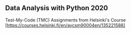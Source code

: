 ## Data Analysis with Python 2020

Test-My-Code (TMC) Assignments from Helsinki's Course [https://courses.helsinki.fi/en/aycsm90004en/135221588]
